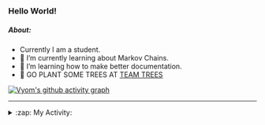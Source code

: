 ### Hello World!

##### About:
- Currently I am a student.
- 🌱 I’m currently learning about Markov Chains.
- 🌱 I’m learning how to make better documentation.
- 🌱 GO PLANT SOME TREES AT [TEAM TREES](https://teamtrees.org/)

[![Vyom's github activity graph](https://activity-graph.herokuapp.com/graph?username=Vyvy-vi)](https://github.com/ashutosh00710/github-readme-activity-graph)

---
<details>
  <summary>:zap: My Activity:</summary>
  
<!--START_SECTION:waka-->
![Code Time](http://img.shields.io/badge/Code%20Time-826%20hrs%2042%20mins-blue)

**I'm a Night 🦉** 

```text
🌞 Morning    67 commits     ██░░░░░░░░░░░░░░░░░░░░░░░   8.22% 
🌆 Daytime    200 commits    ██████░░░░░░░░░░░░░░░░░░░   24.54% 
🌃 Evening    281 commits    ████████░░░░░░░░░░░░░░░░░   34.48% 
🌙 Night      267 commits    ████████░░░░░░░░░░░░░░░░░   32.76%

```
📅 **I'm Most Productive on Sunday** 

```text
Monday       77 commits     ██░░░░░░░░░░░░░░░░░░░░░░░   9.45% 
Tuesday      132 commits    ████░░░░░░░░░░░░░░░░░░░░░   16.2% 
Wednesday    122 commits    ███░░░░░░░░░░░░░░░░░░░░░░   14.97% 
Thursday     107 commits    ███░░░░░░░░░░░░░░░░░░░░░░   13.13% 
Friday       108 commits    ███░░░░░░░░░░░░░░░░░░░░░░   13.25% 
Saturday     92 commits     ██░░░░░░░░░░░░░░░░░░░░░░░   11.29% 
Sunday       177 commits    █████░░░░░░░░░░░░░░░░░░░░   21.72%

```


📊 **This Week I Spent My Time On** 

```text
🔥 Editors: 
VS Code                  8 hrs 20 mins       ██████████████████████░░░   89.17% 
Vim                      1 hr                ██░░░░░░░░░░░░░░░░░░░░░░░   10.83%

🐱‍💻 Projects: 
developer-rubric-discord-6 hrs 45 mins       ██████████████████░░░░░░░   72.19% 
praise                   1 hr 55 mins        █████░░░░░░░░░░░░░░░░░░░░   20.49% 
discord-bot              22 mins             █░░░░░░░░░░░░░░░░░░░░░░░░   4.01% 
onboarding-bot           18 mins             ░░░░░░░░░░░░░░░░░░░░░░░░░   3.31%

```


 Last Updated on 21/06/2022 03:31:31 UTC
<!--END_SECTION:waka-->
</details>
